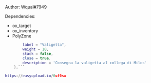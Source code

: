 Author: Wqual#7949

Dependencies:
- ox_target
- ox_inventory
- PolyZone

```lua	["valigia"] = {
		label = "Valigetta",
		weight = 10,
		stack = false,
		close = true,
		description = 'Consegna la valigetta al collega di Milos'
	},```

https://easyupload.io/0uf0sx

